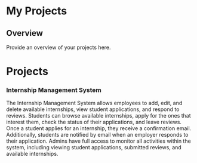 # My Projects

## Overview

Provide an overview of your projects here.

# Projects
### Internship Management System
The Internship Management System allows employees to add, edit, and delete available internships, view student applications, and respond to reviews. Students can browse available internships, apply for the ones that interest them, check the status of their applications, and leave reviews. Once a student applies for an internship, they receive a confirmation email. Additionally, students are notified by email when an employer responds to their application. Admins have full access to monitor all activities within the system, including viewing student applications, submitted reviews, and available internships.

